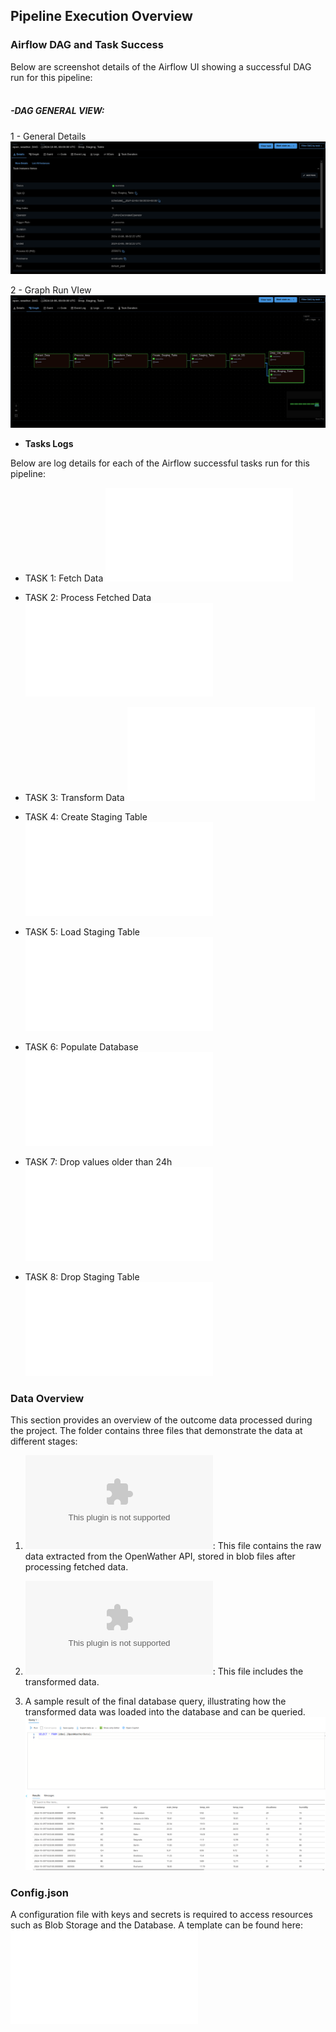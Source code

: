 ## Pipeline Execution Overview

### Airflow DAG and Task Success
Below are screenshot details of the Airflow UI showing a successful DAG run for this pipeline:
<br>
<br>

##### -**DAG GENERAL VIEW:**
  
 1 -  General Details
 ![DAG Success](.screen-shots/dag_details.png) <br>
 
 2 - Graph Run VIew  
 ![DAG_Graph_Tree](.screen-shots/dag_run_success.png)

- **Tasks Logs**

Below are log details for each of the Airflow successful tasks run for this pipeline:

- TASK 1: Fetch Data 
![Fetch Data](.logs/1_extract_data_task.log) <br>

- TASK 2: Process Fetched Data
![Process Data](.logs/2_process_data.log) <br>

- TASK 3: Transform Data
![Transform_Data](.logs/3_transform_data.log) <br>

- TASK 4: Create Staging Table
![Create_Staging Table](.logs/4_create_staging_table.log) <br>

- TASK 5: Load Staging Table
![Load_Staging_Table](.logs/5_load_staging_table.log) <br>

- TASK 6: Populate Database
![Populate_Database](.logs/6_populate_db.log) <br>

- TASK 7: Drop values older than 24h
![Drop_values](.logs/7_drop_old_values.log) <br>

- TASK 8: Drop Staging Table
![Drop_Staging_Table](.logs/8_drop_staging_table.log) <br>


### Data Overview

This section provides an overview of the outcome data processed during the project. The folder contains three files that demonstrate the data at different stages:

1. ![WB_Data_Loans_Bronze](.data_view/Weather_Data__Bronze.csv): This file contains the raw data extracted from the OpenWather API, stored in blob files after processing fetched data.
   
2. ![WB_Data_Loans_Silver](.data_view/Weather_Data__Silver.csv): This file includes the transformed data.
   
3. A sample result of the final database query, illustrating how the transformed data was loaded into the database and can be queried.
   ![Database_View](.data_view/Azure_DB_Overview.png)

### Config.json
A configuration file with keys and secrets is required to access resources such as Blob Storage and the Database. A template can be found here: ![Config.json](config/config.json)


